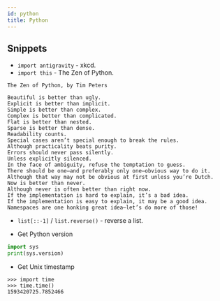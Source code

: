 ```yaml
---
id: python
title: Python
---
```


## Snippets

- `import antigravity` - xkcd.
- `import this` - The Zen of Python.
```
The Zen of Python, by Tim Peters

Beautiful is better than ugly.
Explicit is better than implicit.
Simple is better than complex.
Complex is better than complicated.
Flat is better than nested.
Sparse is better than dense.
Readability counts.
Special cases aren’t special enough to break the rules.
Although practicality beats purity.
Errors should never pass silently.
Unless explicitly silenced.
In the face of ambiguity, refuse the temptation to guess.
There should be one—and preferably only one—obvious way to do it.
Although that way may not be obvious at first unless you’re Dutch.
Now is better than never.
Although never is often better than right now.
If the implementation is hard to explain, it’s a bad idea.
If the implementation is easy to explain, it may be a good idea.
Namespaces are one honking great idea—let’s do more of those!
```


- `list[::-1]` / `list.reverse()` - reverse a list.

- Get Python version

```python
import sys
print(sys.version)
```

- Get Unix timestamp

```
>>> import time
>>> time.time()
1593420725.7852466
```
